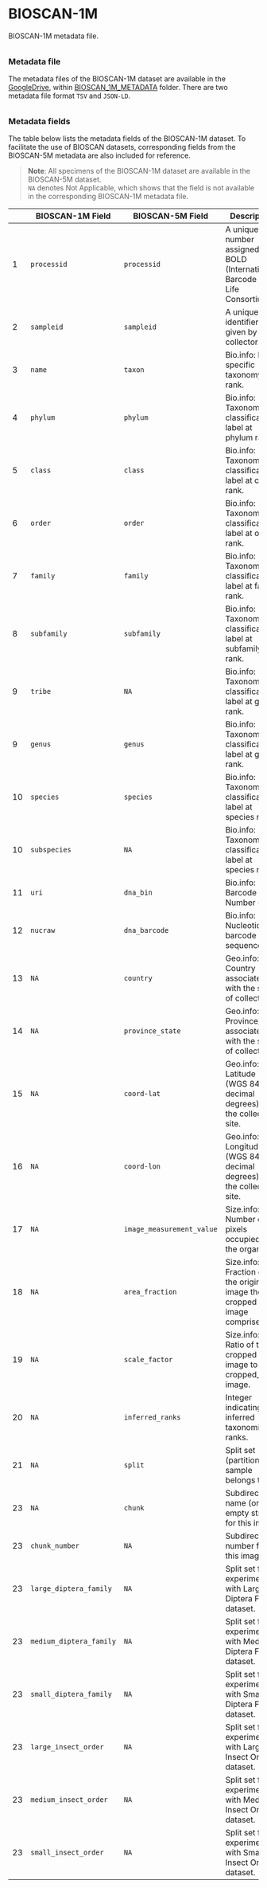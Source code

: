# BIOSCAN-1M

BIOSCAN-1M metadata file.

###### <h3> Metadata file
The metadata files of the BIOSCAN-1M dataset are available in the [GoogleDrive](https://drive.google.com/drive/u/1/folders/1kD9cXuQ1FdL30etp7sjy_Gs_NAAJ3EXI),
within [BIOSCAN_1M_METADATA](https://drive.google.com/drive/u/1/folders/14-j4B2eeWNokjdHiVT2sEMwLWojzcvXf) folder.
There are two metadata file format `TSV` and  `JSON-LD`.


###### <h3> Metadata fields
The table below lists the metadata fields of the BIOSCAN-1M dataset. To facilitate the use of BIOSCAN datasets, corresponding fields from the BIOSCAN-5M metadata are also included for reference.

> **Note**: All specimens of the BIOSCAN-1M dataset are available in the BIOSCAN-5M dataset.  
> `NA` denotes Not Applicable, which shows that the field is not available in the corresponding BIOSCAN-1M metadata file.

|   | **BIOSCAN-1M Field**    | **BIOSCAN-5M Field**      | **Description**                                                              | **Type** |
|---|-------------------------|---------------------------|------------------------------------------------------------------------------|----------|
| 1 | `processid`             | `processid`               | A unique number assigned by BOLD (International Barcode of Life Consortium). | String   |
| 2 | `sampleid`              | `sampleid`                | A unique identifier given by the collector.                                  | String   |
| 3 | `name`                  | `taxon`                   | Bio.info: Most specific taxonomy rank.                                       | String   |
| 4 | `phylum`                | `phylum`                  | Bio.info: Taxonomic classification label at phylum rank.                     | String   |
| 5 | `class`                 | `class`                   | Bio.info: Taxonomic classification label at class rank.                      | String   |
| 6 | `order`                 | `order`                   | Bio.info: Taxonomic classification label at order rank.                      | String   |
| 7 | `family`                | `family`                  | Bio.info: Taxonomic classification label at family rank.                     | String   |
| 8 | `subfamily`             | `subfamily`               | Bio.info: Taxonomic classification label at subfamily rank.                  | String   |
| 9 | `tribe`                 | `NA`                      | Bio.info: Taxonomic classification label at genus rank.                      | String   |
| 9 | `genus`                 | `genus`                   | Bio.info: Taxonomic classification label at genus rank.                      | String   |
|10 | `species`               | `species`                 | Bio.info: Taxonomic classification label at species rank.                    | String   |
|10 | `subspecies`            | `NA`                      | Bio.info: Taxonomic classification label at species rank.                    | String   |
|11 | `uri`                   | `dna_bin`                 | Bio.info: Barcode Index Number (BIN).                                        | String   |
|12 | `nucraw`                | `dna_barcode`             | Bio.info: Nucleotide barcode sequence.                                       | String   |
|13 | `NA`                    | `country`                 | Geo.info: Country associated with the site of collection.                    | String   |
|14 | `NA`                    | `province_state`          | Geo.info: Province/state associated with the site of collection.             | String   |
|15 | `NA`                    | `coord-lat`               | Geo.info: Latitude (WGS 84; decimal degrees) of the collection site.         | Float    |
|16 | `NA`                    | `coord-lon`               | Geo.info: Longitude (WGS 84; decimal degrees) of the collection site.        | Float    |
|17 | `NA`                    | `image_measurement_value` | Size.info: Number of pixels occupied by the organism.                        | Integer  |
|18 | `NA`                    | `area_fraction`           | Size.info: Fraction of the original image the cropped image comprises.       | Float    |
|19 | `NA`                    | `scale_factor`            | Size.info: Ratio of the cropped image to the cropped_256 image.              | Float    |
|20 | `NA`                    | `inferred_ranks`          | Integer indicating inferred taxonomic ranks.                                 | Integer  |
|21 | `NA`                    | `split`                   | Split set (partition) the sample belongs to.                                 | String   |
|23 | `NA`                    | `chunk`                   | Subdirectory name (or empty string) for this image.                          | String   |
|23 | `chunk_number`          | `NA`                      | Subdirectory number for this image.                                          | Integer  |
|23 | `large_diptera_family`  | `NA`                      | Split set for experiments with Large Diptera Family dataset.                 | String   |
|23 | `medium_diptera_family` | `NA`                      | Split set for experiments with Medium Diptera Family dataset.                | String   |
|23 | `small_diptera_family`  | `NA`                      | Split set for experiments with Small Diptera Family dataset.                 | String   |
|23 | `large_insect_order`    | `NA`                      | Split set for experiments with Large Insect Order dataset.                   | String   |
|23 | `medium_insect_order`   | `NA`                      | Split set for experiments with Medium Insect Order dataset.                  | String   |
|23 | `small_insect_order`    | `NA`                      | Split set for experiments with Small Insect Order dataset.                   | String   |

